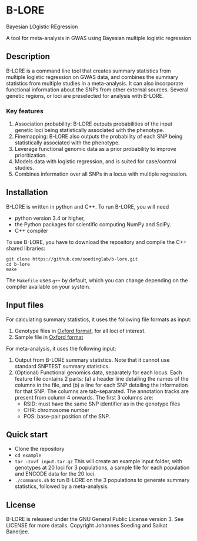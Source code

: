 # B-LORE

Bayesian LOgistic REgression

A tool for meta-analysis in GWAS using Bayesian multiple logistic regression

## Description
B-LORE is a command line tool that creates summary statistics from multiple logistic regression on GWAS data,
and combines the summary statistics from multiple studies in a meta-analysis. 
It can also incorporate functional information about the SNPs from other external sources.
Several genetic regions, or loci are preselected for analysis with B-LORE.

### Key features
1. Association probability: B-LORE outputs probabilities of the input genetic loci being statistically associated with the phenotype.
2. Finemapping: B-LORE also outputs the probability of each SNP being statistically associated with the phenotype.
3. Leverage functional genomic data as a prior probability to improve prioritization.
4. Models data with logistic regression, and is suited for case/control studies.
5. Combines information over all SNPs in a locus with multiple regression.

## Installation
B-LORE is written in python and C++. To run B-LORE, you will need
- python version 3.4 or higher,
- the Python packages for scientific computing NumPy and SciPy.
- C++ compiler

To use B-LORE, you have to download the repository and compile the C++ shared libraries:
```
git clone https://github.com/soedinglab/b-lore.git
cd b-lore
make
```
The `Makefile` uses `g++` by default, which you can change depending on the compiler available on your system.


## Input files
For calculating summary statistics, it uses the following file formats as input:
1. Genotype files in [Oxford format](http://www.stats.ox.ac.uk/~marchini/software/gwas/file_format.html), for all loci of interest.
2. Sample file in [Oxford format](http://www.stats.ox.ac.uk/~marchini/software/gwas/file_format.html)

For meta-analysis, it uses the following input:
1. Output from B-LORE summary statistics. Note that it cannot use standard SNPTEST summary statistics.
2. (Optional) Functional genomics data, separately for each locus. 
Each feature file contains 2 parts: 
(a) a header line detailing the names of the columns in the file, and
(b) a line for each SNP detailing the information for that SNP.
The columns are tab-separated. 
The annotation tracks are present from column 4 onwards.
The first 3 columns are:
      - RSID: must have the same SNP identifier as in the genotype files
      - CHR: chromosome number
      - POS: base-pair position of the SNP.

## Quick start
- Clone the repository
- `cd example`
- `tar -zxvf input.tar.gz`
This will create an example input folder, with genotypes at 20 loci for 3 populations, a sample file for each population and ENCODE data for the 20 loci.
- `./commands.sh` to run B-LORE on the 3 populations to generate summary statistics, followed by a meta-analysis.

## License
B-LORE is released under the GNU General Public License version 3. See LICENSE for more details. Copyright Johannes Soeding and Saikat Banerjee.
